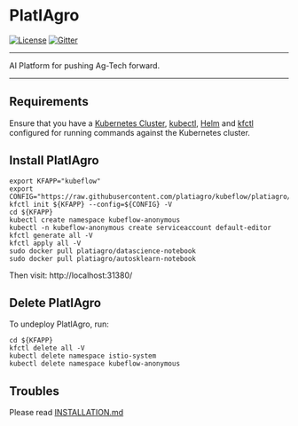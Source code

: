 # PlatIAgro

[![License](https://img.shields.io/badge/License-Apache%202.0-blue.svg)](https://opensource.org/licenses/Apache-2.0)
[![Gitter](https://badges.gitter.im/platiagro/community.svg)](https://gitter.im/platiagro/community?utm_source=badge&utm_medium=badge&utm_campaign=pr-badge)

----

AI Platform for pushing Ag-Tech forward.

----

## Requirements

Ensure that you have a [Kubernetes Cluster](https://kubernetes.io/docs/setup/), [kubectl](https://kubernetes.io/docs/tasks/tools/install-kubectl/#install-kubectl), [Helm](https://github.com/helm/helm/blob/master/docs/install.md) and [kfctl](https://www.kubeflow.org/docs/started/getting-started/#installing-command-line-tools) configured for running commands against the Kubernetes cluster.

## Install PlatIAgro

```shell
export KFAPP="kubeflow"
export CONFIG="https://raw.githubusercontent.com/platiagro/kubeflow/platiagro/bootstrap/config/kfctl_platiagro.yaml"
kfctl init ${KFAPP} --config=${CONFIG} -V
cd ${KFAPP}
kubectl create namespace kubeflow-anonymous
kubectl -n kubeflow-anonymous create serviceaccount default-editor
kfctl generate all -V
kfctl apply all -V
sudo docker pull platiagro/datascience-notebook
sudo docker pull platiagro/autosklearn-notebook
```

Then visit: http://localhost:31380/

## Delete PlatIAgro

To undeploy PlatIAgro, run:

```shell
cd ${KFAPP}
kfctl delete all -V
kubectl delete namespace istio-system
kubectl delete namespace kubeflow-anonymous
```

## Troubles

Please read [INSTALLATION.md](https://github.com/platiagro/platiagro/blob/master/INSTALLATION.md)
